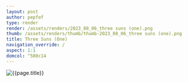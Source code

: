 ```yaml
---
layout: post
author: pepfof
type: render
render: /assets/renders/2023_08_06_three suns (one).png
thumb: /assets/renders/thumb/thumb-2023_08_06_three suns (one).png
title: Three Suns (One)
navigation_override: /
aspect: 1:1
domcol: ^580c14
---
```


<!--USER BEGIN 1-->

<!--USER END 1-->
<img src = "{{ page.render }}" class="image_main" alt="{{page.title}}">

<!--USER BEGIN 2-->

<!--USER END 2-->

